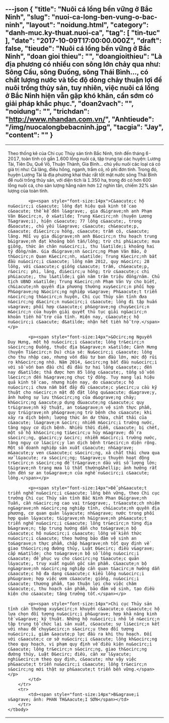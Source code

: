 ---json
{
    "title": "Nuôi cá lồng bền vững ở Bắc Ninh",
    "slug": "nuoi-ca-long-ben-vung-o-bac-ninh",
    "layout": "noidung.html",
    "category": "danh-muc.ky-thuat.nuoi-ca",
    "tag": [
        "tin-tuc"
    ],
    "date": "2017-10-09T17:00:00.000Z",
    "draft": false,
    "tieude": "Nuôi cá lồng bền vững ở Bắc Ninh",
    "doan gioi thieu": "",
    "doangioithieu": "Là địa phương có nhiều con sông lớn chảy qua như: Sông Cầu, sông Đuống, sông Thái Bình…, có chất lượng nước và tốc độ dòng chảy thuận lợi để nuôi trồng thủy sản, tuy nhiên, việc nuôi cá lồng ở Bắc Ninh hiện vẫn gặp khó khăn, cần sớm có giải pháp khắc phục.",
    "doan2vach": "",
    "noidung": "",
    "trichdan": "http://www.nhandan.com.vn/",
    "Anhtieude": "/img/nuocalongbebacninh.jpg",
    "tacgia": "Jay",
    "__content__": ""
}
---
<table style="width:100%">
	<tbody>
		<tr>
			<td>
			<p><span style="font-size:14px">Theo thống k&ecirc; của Chi cục Thủy sản tỉnh Bắc Ninh, t&iacute;nh đến th&aacute;ng 6-2017, to&agrave;n tỉnh c&oacute; gần 1.600 lồng nu&ocirc;i c&aacute;, tập trung tại c&aacute;c huyện: Lương T&agrave;i, Ti&ecirc;n Du, Quế V&otilde;, Thuận Th&agrave;nh, Gia B&igrave;nh&hellip; chủ yếu nu&ocirc;i c&aacute;c loại c&aacute; c&oacute; gi&aacute; trị như: C&aacute; lăng, đi&ecirc;u hồng, ngạnh, trắm cỏ, r&ocirc; phi đơn t&iacute;nh. Trong đ&oacute;, huyện Lương T&agrave;i l&agrave; địa phương khai th&aacute;c rất tốt mặt nước s&ocirc;ng Th&aacute;i B&igrave;nh để nu&ocirc;i trồng thủy sản, với diện t&iacute;ch l&agrave; 1.350 ha, trong đ&oacute; c&oacute; hơn 600 lồng nu&ocirc;i c&aacute;, cho sản lượng hằng năm hơn 12 ngh&igrave;n tấn, chiếm 32% sản lượng của to&agrave;n tỉnh.</span></p>

			<p><span style="font-size:14px">C&aacute;c hộ nu&ocirc;i c&aacute; lồng đạt hiệu quả kinh tế cao c&oacute; thể kể đến l&agrave;, gia đ&igrave;nh anh Phạm Văn B&ocirc;n, ở x&atilde; Trung K&ecirc;nh (huyện Lương T&agrave;i), hiện c&oacute; 77 lồng c&aacute;, trong đ&oacute;, chủ yếu l&agrave; c&aacute; ch&eacute;p, c&aacute; đi&ecirc;u hồng, c&aacute; trắm cỏ, c&aacute; lăng. Mỗi vụ gia đ&igrave;nh anh B&ocirc;n thu hoạch trung b&igrave;nh đạt khoảng bốn tấn/lồng; trừ chi ph&iacute; mua giống, thức ăn chăn nu&ocirc;i, thu l&atilde;i khoảng hai tỷ đồng/năm. Gia đ&igrave;nh &ocirc;ng Phạm Văn Bảo, ở th&ocirc;n Quan K&ecirc;nh, x&atilde; Trung K&ecirc;nh bắt đầu nu&ocirc;i c&aacute; lồng năm 2012, quy m&ocirc; 28 lồng, với c&aacute;c giống c&aacute; trắm, ch&eacute;p, r&ocirc; phi, lăng, đi&ecirc;u hồng; trừ c&aacute;c chi ph&iacute;, thu l&atilde;i gần năm trăm triệu đồng/năm. Chủ tịch UBND x&atilde; Trung K&ecirc;nh Phạm Văn Vy cho biết, ch&iacute;nh quyền địa phương thường xuy&ecirc;n phối hợp Ph&ograve;ng N&ocirc;ng nghiệp v&agrave; Ph&aacute;t triển n&ocirc;ng th&ocirc;n huyện, Chi cục Thủy sản tỉnh đưa n&ocirc;ng d&acirc;n nu&ocirc;i c&aacute; lồng đi tập huấn v&agrave; phối hợp c&aacute;c ph&ograve;ng chuy&ecirc;n m&ocirc;n của huyện giải quyết thủ tục giải ng&acirc;n khoản tiền hỗ trợ của tỉnh. Hiện nay, c&aacute;c hộ nu&ocirc;i c&aacute; đ&atilde; nhận hết tiền hỗ trợ.</span></p>

			<p><span style="font-size:14px">&Ocirc;ng Nguyễn Duy Hưng, một hộ nu&ocirc;i c&aacute; lồng tr&ecirc;n s&ocirc;ng Đuống, thuộc địa b&agrave;n x&atilde; Cảnh Hưng (huyện Ti&ecirc;n Du) chia sẻ: Nu&ocirc;i c&aacute; lồng cho thu nhập cao, nhưng vốn đầu tư ban đầu lớn, mức độ rủi ro kh&ocirc;ng nhỏ. Năm 2014, &ocirc;ng bắt đầu nu&ocirc;i với số vốn ban đầu chỉ đủ đầu tư hai lồng c&aacute;; đến nay đ&atilde; thả được hơn 85 lồng c&aacute;, tổng số vốn l&ecirc;n đến h&agrave;ng chục tỷ đồng. Tuy mang lại hiệu quả kinh tế cao, nhưng hiện nay, do c&aacute;c hộ nu&ocirc;i chưa nắm bắt đầy đủ c&aacute;c y&ecirc;u cầu kỹ thuật cho n&ecirc;n mật độ đặt lồng qu&aacute; d&agrave;y, ảnh hưởng sự lưu th&ocirc;ng của d&ograve;ng chảy; kh&ocirc;ng &aacute;p dụng đ&uacute;ng c&aacute;c quy tr&igrave;nh kỹ thuật, an to&agrave;n vệ sinh thực phẩm, quy tr&igrave;nh ph&ograve;ng trừ bệnh cho c&aacute; khi xảy ra dịch bệnh; lượng thức ăn dư thừa, chất thải của c&aacute; l&agrave;m &ocirc; nhiễm m&ocirc;i trường nước, tăng nguy cơ dịch bệnh. Nhiều thời điểm, c&aacute; bị chết, một số hộ kh&ocirc;ng ti&ecirc;u hủy m&agrave; đổ ra s&ocirc;ng, g&acirc;y &ocirc; nhiễm m&ocirc;i trường nước, tăng nguy cơ l&acirc;y lan dịch bệnh tr&ecirc;n diện rộng. Một số doanh nghiệp sản xuất c&oacute; nh&agrave; m&aacute;y ven c&aacute;c s&ocirc;ng, xả chất thải chưa qua xử l&yacute; ra s&ocirc;ng; t&agrave;u thuyền hoạt động tr&ecirc;n s&ocirc;ng để tr&agrave;n dầu với số lượng lớn; t&igrave;nh trạng mưa lũ thất thường&hellip; ảnh hưởng rất lớn đến sự an to&agrave;n của nghề nu&ocirc;i c&aacute; lồng.</span></p>

			<p><span style="font-size:14px">Để ph&aacute;t triển nghề nu&ocirc;i c&aacute; lồng bền vững, theo Chi cục trưởng Chi cục Thủy sản tỉnh Bắc Ninh Phan Đ&igrave;nh Tuấn, cần n&acirc;ng cao vai tr&ograve;, tr&aacute;ch nhiệm ng&agrave;nh n&ocirc;ng nghiệp tỉnh, ch&iacute;nh quyền địa phương, cơ quan quản l&yacute; nh&agrave; nước trong phối hợp quản l&yacute; t&igrave;nh h&igrave;nh ph&aacute;t triển nghề nu&ocirc;i c&aacute; lồng tr&ecirc;n từng địa b&agrave;n; tập trung hướng dẫn cho to&agrave;n bộ c&aacute;c hộ nu&ocirc;i c&aacute; lồng về kiến thức nu&ocirc;i c&aacute; theo hướng bảo đảm vệ sinh an to&agrave;n thực phẩm, chấp h&agrave;nh tốt quy định về giao th&ocirc;ng đường thủy, Luật Đ&ecirc; điều v&agrave; cấp m&atilde; cho to&agrave;n bộ số lồng nu&ocirc;i c&aacute; để phục vụ cho c&ocirc;ng t&aacute;c quản l&yacute;, truy xuất nguồn gốc sản phẩm. C&aacute;n bộ ng&agrave;nh n&ocirc;ng nghiệp cần quan t&acirc;m hướng dẫn c&aacute;c hộ đa dạng c&aacute;c kiểu lồng nu&ocirc;i ph&ugrave; hợp việc ươm c&aacute; giống, nu&ocirc;i c&aacute; thương phẩm, tạo thuận lợi cho việc chăm s&oacute;c, thu hoạch sản phẩm, bảo đảm vệ sinh, tạo điều kiện cho c&aacute; tăng trưởng tốt.</span></p>

			<p><span style="font-size:14px">Chi cục Thủy sản tỉnh cần thường xuy&ecirc;n khuyến c&aacute;o c&aacute;c hộ lựa chọn đối tượng nu&ocirc;i ph&ugrave; hợp khả năng kinh tế v&agrave; kỹ thuật. Những hộ nu&ocirc;i nhỏ lẻ n&ecirc;n tập trung tổ chức lại sản xuất, c&oacute; sự li&ecirc;n kết với nhau để chuy&ecirc;n s&acirc;u theo đối tượng nu&ocirc;i, giảm &aacute;p lực đầu ra khi thu hoạch. Đối với c&aacute;c cơ sở nu&ocirc;i c&aacute; lồng kh&ocirc;ng theo quy hoạch, vi phạm quy định về điều kiện nu&ocirc;i c&aacute; lồng tr&ecirc;n s&ocirc;ng, giao th&ocirc;ng đường thủy, Luật Đ&ecirc; điều, cần xử l&yacute; nghi&ecirc;m theo quy định, c&oacute; như vậy việc ph&aacute;t triển nu&ocirc;i c&aacute; lồng tr&ecirc;n s&ocirc;ng mới thật sự ph&aacute;t triển bền vững.</span></p>
			</td>
		</tr>
		<tr>
			<td><span style="font-size:14px">B&agrave;i v&agrave; ảnh: PHAN TH&Aacute;I SƠN</span></td>
		</tr>
	</tbody>
</table>
